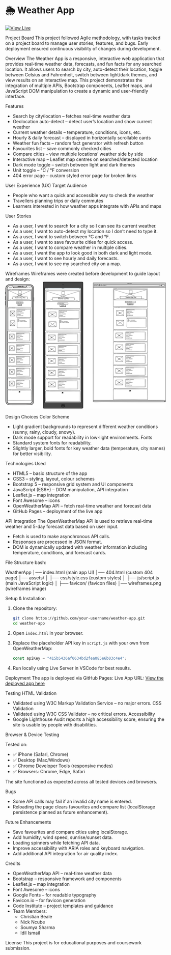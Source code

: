 # 🌦️ Weather App

[![View Live](https://img.shields.io/badge/View-Live-green)](https://your-deployment-url.com)

Project Board
This project followed Agile methodology, with tasks tracked on a project board to manage user stories, features, and bugs. Early deployment ensured continuous visibility of changes during development.

Overview
The Weather App is a responsive, interactive web application that provides real-time weather data, forecasts, and fun facts for any searched location. It allows users to search by city, auto-detect their location, toggle between Celsius and Fahrenheit, switch between light/dark themes, and view results on an interactive map.
This project demonstrates the integration of multiple APIs, Bootstrap components, Leaflet maps, and JavaScript DOM manipulation to create a dynamic and user-friendly interface.

Features

- Search by city/location – fetches real-time weather data
- Geolocation auto-detect – detect user’s location and show current weather
- Current weather details – temperature, conditions, icons, etc.
- Hourly & daily forecast – displayed in horizontally scrollable cards
- Weather fun facts – random fact generator with refresh button
- Favourites list – save commonly checked cities
- Compare cities – view multiple locations’ weather side by side
- Interactive map – Leaflet map centres on searched/detected location
- Dark mode toggle – switch between light and dark themes
- Unit toggle – °C / °F conversion
- 404 error page – custom styled error page for broken links

User Experience (UX)
Target Audience

- People who want a quick and accessible way to check the weather
- Travellers planning trips or daily commutes
- Learners interested in how weather apps integrate with APIs and maps

User Stories

- As a user, I want to search for a city so I can see its current weather.
- As a user, I want to auto-detect my location so I don’t need to type it.
- As a user, I want to switch between °C and °F.
- As a user, I want to save favourite cities for quick access.
- As a user, I want to compare weather in multiple cities.
- As a user, I want the app to look good in both dark and light mode.
- As a user, I want to see hourly and daily forecasts.
- As a user, I want to see my searched city on a map.

Wireframes
Wireframes were created before development to guide layout and design:
![Wireframe](assets/images/wireframes.png)

Design Choices
Color Scheme

- Light gradient backgrounds to represent different weather conditions (sunny, rainy, cloudy, snowy).
- Dark mode support for readability in low-light environments.
Fonts
- Standard system fonts for readability.
- Slightly larger, bold fonts for key weather data (temperature, city names) for better visibility.

Technologies Used

- HTML5 – basic structure of the app
- CSS3 – styling, layout, colour schemes
- Bootstrap 5 – responsive grid system and UI components
- JavaScript (ES6+) – DOM manipulation, API integration
- Leaflet.js – map integration
- Font Awesome – icons
- OpenWeatherMap API – fetch real-time weather and forecast data
- GitHub Pages – deployment of the live app

API Integration
The OpenWeatherMap API is used to retrieve real-time weather and 5-day forecast data based on user input.

- Fetch is used to make asynchronous API calls.
- Responses are processed in JSON format.
- DOM is dynamically updated with weather information including temperature, conditions, and forecast cards.

File Structure
bash:

WeatherApp
│── index.html               (main app UI)
│── 404.html                 (custom 404 page)
│── assets/
│   ├── css/style.css  (custom styles)
│   ├── js/script.js       (main JavaScript logic)
│   ├── favicon/            (favicon files)
│── wireframes.png   (wireframes image)

Setup & Installation

1. Clone the repository:

   ```bash
   git clone https://github.com/your-username/weather-app.git
   cd weather-app
   ```

2. Open `index.html` in your browser.

3. Replace the placeholder API key in `script.js` with your own from OpenWeatherMap:

   ```js
   const apiKey = "415b5436af0634bd2fea085e6b03c4e4";
   ```

4. Run locally using Live Server in VSCode for best results.

Deployment
The app is deployed via GitHub Pages:
Live App URL: [View the deployed app here](https://your-deployment-url.com)

Testing
HTML Validation

- Validated using W3C Markup Validation Service – no major errors.
CSS Validation
- Validated using W3C CSS Validator – no critical errors.
Accessibility
- Google Lighthouse Audit reports a high accessibility score, ensuring the site is usable by people with disabilities.

Browser & Device Testing

Tested on:

- ✅ iPhone (Safari, Chrome)
- ✅ Desktop (Mac/Windows)
- ✅ Chrome Developer Tools (responsive modes)
- ✅ Browsers: Chrome, Edge, Safari

The site functioned as expected across all tested devices and browsers.

Bugs

- Some API calls may fail if an invalid city name is entered.
- Reloading the page clears favourites and compare list (localStorage persistence planned as future enhancement).

Future Enhancements

- Save favourites and compare cities using localStorage.
- Add humidity, wind speed, sunrise/sunset data.
- Loading spinners while fetching API data.
- Improve accessibility with ARIA roles and keyboard navigation.
- Add additional API integration for air quality index.

Credits

- OpenWeatherMap API – real-time weather data
- Bootstrap – responsive framework and components
- Leaflet.js – map integration
- Font Awesome – icons
- Google Fonts – for readable typography
- Favicon.io – for favicon generation
- Code Institute – project templates and guidance
- Team Members:
  - Christian Beale
  - Nick Ncube
  - Soumya Sharma
  - Idil Ismail

License
This project is for educational purposes and coursework submission.
